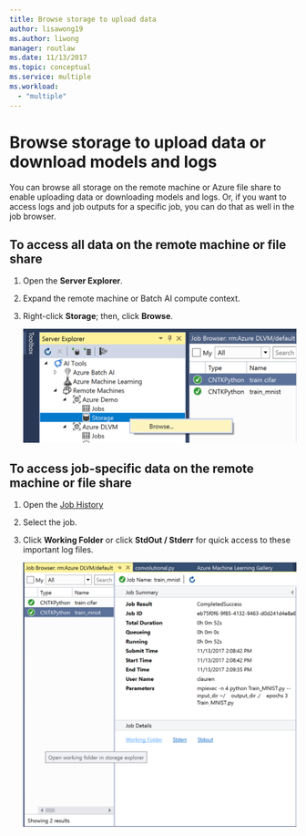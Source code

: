 ```yaml
---
title: Browse storage to upload data
author: lisawong19
ms.author: liwong
manager: routlaw
ms.date: 11/13/2017
ms.topic: conceptual
ms.service: multiple
ms.workload:
  - "multiple"
---
```

# Browse storage to upload data or download models and logs

You can browse all storage on the remote machine or Azure file share to enable uploading data or downloading models and logs. Or, if you want to access logs and job outputs for a specific job, you can do that as well in the job browser.

## To access all data on the remote machine or file share

1. Open the **Server Explorer**.
2. Expand the remote machine or Batch AI compute context.
3. Right-click **Storage**; then, click **Browse**.

    ![storage](media/manage-storage/browse-storage.png)

## To access job-specific data on the remote machine or file share

1. Open the [Job History](job-details.md)
2. Select the job.
3. Click **Working Folder** or click **StdOut / Stderr** for quick access to these important log files.

    ![storage](media/manage-storage/job-workingfolder.png)